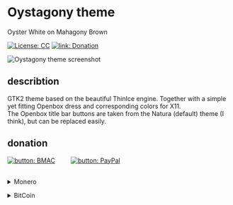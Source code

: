 # Oystagony theme
Oyster White on Mahagony Brown 

[![License: CC](https://img.shields.io/badge/license-CC%20BY--NC--SA%204.0-f2632f.svg?style=flat-square&logo=creative-commons)](https://creativecommons.org/licenses/by-nc-sa/4.0/legalcode) 
[![link: Donation](https://img.shields.io/badge/donate-Buy%20me%20a%20coffee-ff813f.svg?style=flat-square&logo=Buy-me-a-coffee)](#donation)  
  
![Oystagony theme screenshot](https://0vv1.github.io/img/screenshot/Oystagony.20190528.1280x1024.png)  
  
## describtion
GTK2 theme based on the beautiful ThinIce engine. Together with a simple yet fitting Openbox dress and corresponding colors for X11.  
The Openbox title bar buttons are taken from the Natura (default) theme (I think), but can be replaced easily.  
 
## donation 
  
[![button: BMAC](https://0vv1.github.io/img/button/Buy-me-a-Coffee_default-orange.png)](https://buymeacoffee.com/0vv1) &nbsp; &nbsp; &nbsp; &nbsp; 
[![button: PayPal](https://0vv1.github.io/img/button/donate_PayPal.png)](https://www.paypal.com/cgi-bin/webscr?cmd=_donations&business=M0N0@0vv1.io&lc=DE&item_name=Donation+for+0vv1.io&no_note=0&cn=&currency_code=EUR&bn=PP-DonationsBF:btn_donateCC_LG.gif:NonHosted)
</br></br>
<p>
<details>
<summary>Monero</summary>
<pre><img src="https://0vv1.github.io/img/button/add.receive.mnr+button.png"></pre>
</details>
</p>
<p>
<details>
<summary>BitCoin</summary>
<pre><img src="https://0vv1.github.io/img/button/add.receive.bc+button.png"></pre>
</details>
</p>
 
